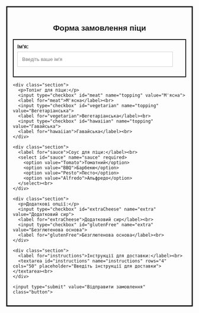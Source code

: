 <!DOCTYPE html>
<html lang="uk">
<head>
<meta charset="UTF-8">
<title>Форма замовлення піци</title>
<style>
  body {
    font-family: Arial, sans-serif;
  }
  .section {
    border: 2px solid #000000;
    margin-bottom: 10px;
    padding: 10px;
  }
  .form-container {
    border: 3px solid #000000;
    padding: 15px;
    margin: 10px auto;
    width: fit-content;
  }
  .form-title {
    text-align: center;
  }
  .section label,
  .section p {
    font-weight: bold;
  }
  .button {
    padding: 10px 20px;
    background-color: #4CAF50;
    color: white;
    border: none;
    cursor: pointer;
  }
  .button:hover {
    background-color: #45a049;
  }
  input[type=text],
  select,
  textarea {
    width: calc(100% - 24px);
    padding: 12px;
    border: 1px solid #ccc;
    margin-top: 6px;
    margin-bottom: 16px;
    resize: vertical;
    box-sizing: border-box;
  }
</style>
</head>
<body>
<div class="form-container">
  <h2 class="form-title">Форма замовлення піци</h2>
  <form id="pizzaOrderForm">
    <div class="section">
      <label for="name">Ім'я:</label><br>
      <input type="text" id="name" name="name" placeholder="Введіть ваше ім'я" required><br>
    </div>
    
    <div class="section">
      <p>Топінг для піци:</p>
      <input type="checkbox" id="meat" name="topping" value="М'ясна">
      <label for="meat">М'ясна</label><br>
      <input type="checkbox" id="vegetarian" name="topping" value="Вегетаріанська">
      <label for="vegetarian">Вегетаріанська</label><br>
      <input type="checkbox" id="hawaiian" name="topping" value="Гавайська">
      <label for="hawaiian">Гавайська</label><br>
    </div>

    <div class="section">
      <label for="sauce">Соус для піци:</label><br>
      <select id="sauce" name="sauce" required>
        <option value="Tomato">Томатний</option>
        <option value="BBQ">Барбекю</option>
        <option value="Pesto">Песто</option>
        <option value="Alfredo">Альфредо</option>
      </select><br>
    </div>

    <div class="section">
      <p>Додаткові опції:</p>
      <input type="checkbox" id="extraCheese" name="extra" value="Додатковий сир">
      <label for="extraCheese">Додатковий сир</label><br>
      <input type="checkbox" id="glutenFree" name="extra" value="Безглютенова основа">
      <label for="glutenFree">Безглютенова основа</label><br>
    </div>

    <div class="section">
      <label for="instructions">Інструкції для доставки:</label><br>
      <textarea id="instructions" name="instructions" rows="4" cols="50" placeholder="Введіть інструкції для доставки"></textarea><br>
    </div>

    <input type="submit" value="Відправити замовлення" class="button">
  </form>
</div>
</body>
</html>
